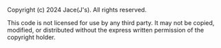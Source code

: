 Copyright (c) 2024 Jace(J's).
All rights reserved.

This code is not licensed for use by any third party.
It may not be copied, modified, or distributed without the express written permission of the copyright holder.
